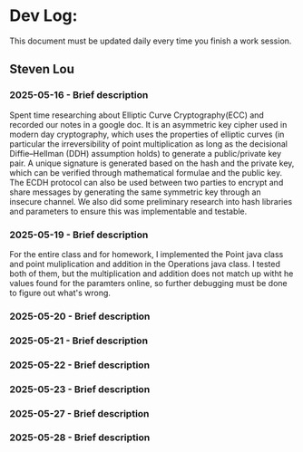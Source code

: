 # Dev Log:

This document must be updated daily every time you finish a work session.

## Steven Lou

### 2025-05-16 - Brief description
Spent time researching about Elliptic Curve Cryptography(ECC) and recorded our notes in a google doc. It is an asymmetric key cipher used in modern day cryptography, which uses the properties of elliptic curves (in particular the irreversibility of point multiplication as long as the decisional Diffie–Hellman (DDH) assumption holds) to generate a public/private key pair. A unique signature is generated based on the hash and the private key, which can be verified through mathematical formulae and the public key. The ECDH protocol can also be used between two parties to encrypt and share messages by generating the same symmetric key through an insecure channel. We also did some preliminary research into hash libraries and parameters to ensure this was implementable and testable.

### 2025-05-19 - Brief description
For the entire class and for homework, I implemented the Point java class and point muliplication and addition in the Operations java class. I tested both of them, but the multiplication and addition does not match up witht he values found for the paramters online, so further debugging must be done to figure out what's wrong.

### 2025-05-20 - Brief description


### 2025-05-21 - Brief description

### 2025-05-22 - Brief description

### 2025-05-23 - Brief description

### 2025-05-27 - Brief description

### 2025-05-28 - Brief description